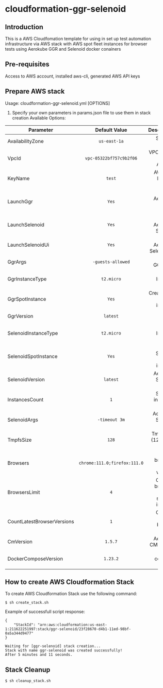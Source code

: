 # cloudformation-ggr-selenoid

**Introduction**
---
This is a AWS Cloudfomation template for using in set up test automation infrastructure via AWS stack with AWS spot fleet instances for browser tests using Aerokube GGR and Selenoid docker conainers

**Pre-requisites**
---
Access to AWS account, installed aws-cli, generated AWS API keys

**Prepare AWS stack**
---

Usage: cloudformation-ggr-selenoid.yml [OPTIONS]

1. Specify your own parameters in params.json file to use them in stack creation
Available Options:

| Parameter                 | Default Value                | Description                                |
| --------------------------|:----------------------------:| ------------------------------------------:|
| AvailabilityZone          | `us-east-1a`                 | Set AWS Region                             |
| VpcId                     | `vpc-05322bf757c9b2f06`      | VPC in your AWS Account                    |
| KeyName                   | `test`                       | AWS EC2 Key pair name                      |
| LaunchGgr                 | `Yes`                        | Launch Aerokube Go Grid Router             |
| LaunchSelenoid            | `Yes`                        | Launch Aerokube Selenoid                   |
| LaunchSelenoidUi          | `Yes`                        | Launch Aerokube Selenoid UI                |
| GgrArgs                   | `-guests-allowed`            | Specify GGR Args                           |
| GgrInstanceType           | `t2.micro`                   | AWS Instance Type                          |
| GgrSpotInstance           | `Yes`                        | Create GGR spot instance                   |
| GgrVersion                | `latest`                     | GGR version                                |
| SelenoidInstanceType      | `t2.micro`                   | AWS Instance Type                          |
| SelenoidSpotInstance      | `Yes`                        | Create Selenoid spot instance              |
| SelenoidVersion           | `latest`                     | Aerokube Selenoid version                  |
| InstancesCount            | `1`                          | Selenoid instances count                   |
| SelenoidArgs              | `-timeout 3m`                | Additional Selenoid args                   |
| TmpfsSize                 | `128`                        | TmpfsSize (128, 512, 1024)                 |
| Browsers                  | `chrome:111.0;firefox:111.0` | List of browsers with versions             |
| BrowsersLimit             | `4`                          | Count of browsers per 1 selenoid instance  |
| CountLatestBrowserVersions| `1`                          | Count of latest browser verions            |
| CmVersion                 | `1.5.7`                      | Aerokube CM version                        |
| DockerComposeVersion      | `1.23.2`                     | Docker compose version                     |

**How to create AWS Cloudformation Stack**
---

To create AWS Cloudformation Stack use the following command:
```console
$ sh create_stack.sh 
```

Example of successfull script response:
```
{
    "StackId": "arn:aws:cloudformation:us-east-1:211622251997:stack/ggr-selenoid/23f28670-d4b1-11ed-98bf-0a5a344d9477"
}

Waiting for [ggr-selenoid] stack creation...
Stack with name ggr-selenoid was created successfully!
After 5 minutes and 11 seconds.
```

**Stack Cleanup**
---

```console
$ sh cleanup_stack.sh 
```
 